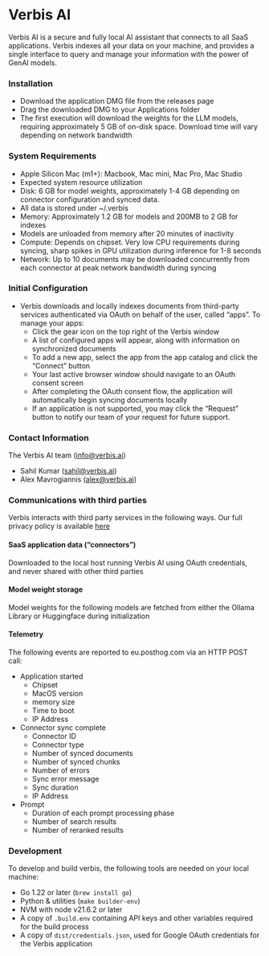 # Verbis AI

Verbis AI is a secure and fully local AI assistant that connects to all SaaS
applications. Verbis indexes all your data on your machine, and provides a
single interface to query and manage your information with the power of GenAI
models.

### Installation
- Download the application DMG file from the releases page
- Drag the downloaded DMG to your Applications folder
- The first execution will download the weights for the LLM models, requiring approximately 5 GB of on-disk space. Download time will vary depending on network bandwidth

### System Requirements
- Apple Silicon Mac (m1+): Macbook, Mac mini, Mac Pro, Mac Studio
- Expected system resource utilization
- Disk: 6 GB for model weights, approximately 1-4 GB depending on connector configuration and synced data.
- All data is stored under ~/.verbis
- Memory: Approximately 1.2 GB for models and 200MB to 2 GB for indexes
- Models are unloaded from memory after 20 minutes of inactivity
- Compute: Depends on chipset. Very low CPU requirements during syncing, sharp spikes in GPU utilization during inference for 1-8 seconds 
- Network: Up to 10 documents may be downloaded concurrently from each connector at peak network bandwidth during syncing

### Initial Configuration
- Verbis downloads and locally indexes documents from third-party services authenticated via OAuth on behalf of the user, called “apps”. To manage your apps:
    - Click the gear icon on the top right of the Verbis window
    - A list of configured apps will appear, along with information on synchronized documents
    - To add a new app, select the app from the app catalog and click the “Connect” button
    - Your last active browser window should navigate to an OAuth consent screen
    - After completing the OAuth consent flow, the application will automatically begin syncing documents locally
    - If an application is not supported, you may click the “Request” button to notify our team of your request for future support.

### Contact Information
The Verbis AI team (info@verbis.ai)

- Sahil Kumar (sahil@verbis.ai)
- Alex Mavrogiannis (alex@verbis.ai)

### Communications with third parties
Verbis interacts with third party services in the following ways. Our full privacy policy is available [here](https://www.verbis.ai/privacy-policy)

#### SaaS application data (“connectors”)
Downloaded to the local host running Verbis AI using OAuth credentials, and never shared with other third parties

#### Model weight storage
Model weights for the following models are fetched from either the Ollama Library or Huggingface during initialization

#### Telemetry
The following events are reported to eu.posthog.com via an HTTP POST call:

- Application started
    - Chipset
    - MacOS version
    - memory size
    - Time to boot
    - IP Address
- Connector sync complete 
    - Connector ID
    - Connector type
    - Number of synced documents
    - Number of synced chunks
    - Number of errors
    - Sync error message
    - Sync duration
    - IP Address
- Prompt
    - Duration of each prompt processing phase
    - Number of search results
    - Number of reranked results


### Development

To develop and build verbis, the following tools are needed on your local machine:
- Go 1.22 or later (`brew install go`)
- Python & utilities (`make builder-env`)
- NVM with node v21.6.2 or later
- A copy of `.build.env` containing API keys and other variables required for the build process
- A copy of `dist/credentials.json`, used for Google OAuth credentials for the Verbis application

